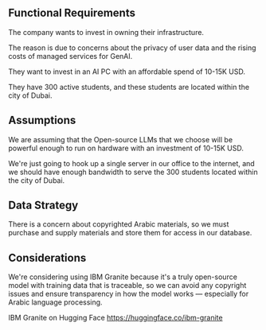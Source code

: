 ## Functional Requirements

The company wants to invest in owning their infrastructure.

The reason is due to concerns about the privacy of user data and the rising costs of managed services for GenAI.

They want to invest in an AI PC with an affordable spend of 10-15K USD.

They have 300 active students, and these students are located within the city of Dubai.

## Assumptions

We are assuming that the Open-source LLMs that we choose will be powerful enough to run on hardware with an investment of 10-15K USD.

We're just going to hook up a single server in our office to the internet, and we should have enough bandwidth to serve the 300 students located within the city of Dubai.

## Data Strategy

There is a concern about copyrighted Arabic materials, so we must purchase and supply materials and store them for access in our database.

## Considerations

We're considering using IBM Granite because it's a truly open-source model with training data that is traceable, so we can avoid any copyright issues and ensure transparency in how the model works — especially for Arabic language processing.

IBM Granite on Hugging Face
https://huggingface.co/ibm-granite
